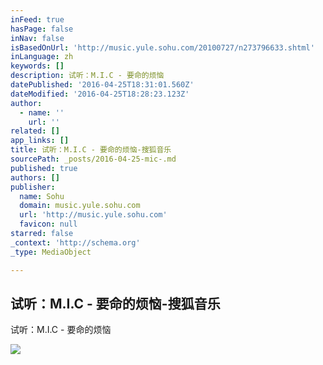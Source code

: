 ```yaml
---
inFeed: true
hasPage: false
inNav: false
isBasedOnUrl: 'http://music.yule.sohu.com/20100727/n273796633.shtml'
inLanguage: zh
keywords: []
description: 试听：M.I.C - 要命的烦恼
datePublished: '2016-04-25T18:31:01.560Z'
dateModified: '2016-04-25T18:28:23.123Z'
author:
  - name: ''
    url: ''
related: []
app_links: []
title: 试听：M.I.C - 要命的烦恼-搜狐音乐
sourcePath: _posts/2016-04-25-mic-.md
published: true
authors: []
publisher:
  name: Sohu
  domain: music.yule.sohu.com
  url: 'http://music.yule.sohu.com'
  favicon: null
starred: false
_context: 'http://schema.org'
_type: MediaObject

---
```

<article style=""><h1>试听：M.I.C - 要命的烦恼-搜狐音乐</h1><p>试听：M.I.C - 要命的烦恼</p><img src="https://s3-us-west-2.amazonaws.com/the-grid-img/p/b78380bd12a506d8afa719d52670be9bf9b46cbd.jpg" /></article>